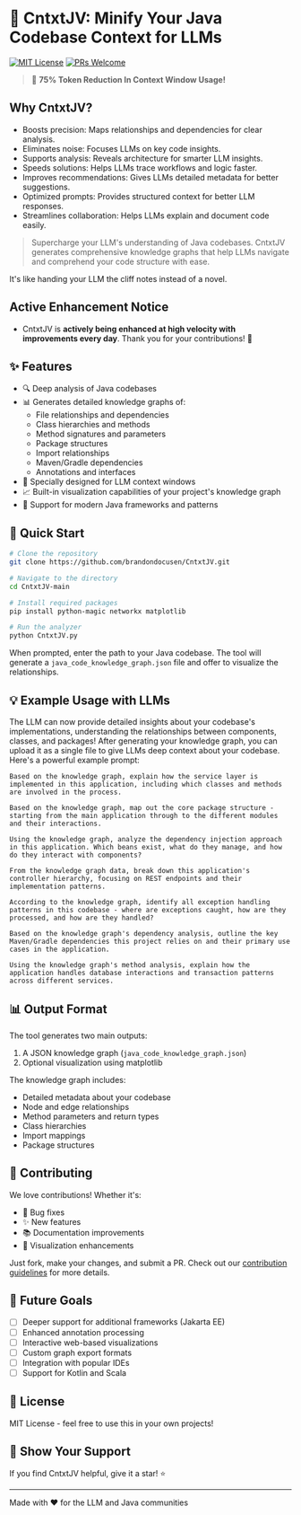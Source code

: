 # 🧠 CntxtJV: Minify Your Java Codebase Context for LLMs

[![MIT License](https://img.shields.io/badge/License-MIT-green.svg)](https://choosealicense.com/licenses/mit/)
[![PRs Welcome](https://img.shields.io/badge/PRs-welcome-brightgreen.svg?style=flat-square)](http://makeapullrequest.com)

> 🤯 **75% Token Reduction In Context Window Usage!**

## Why CntxtJV?

-  Boosts precision: Maps relationships and dependencies for clear analysis.
-  Eliminates noise: Focuses LLMs on key code insights.
-  Supports analysis: Reveals architecture for smarter LLM insights.
-  Speeds solutions: Helps LLMs trace workflows and logic faster.
-  Improves recommendations: Gives LLMs detailed metadata for better suggestions.
-  Optimized prompts: Provides structured context for better LLM responses.
-  Streamlines collaboration: Helps LLMs explain and document code easily.


> Supercharge your LLM's understanding of Java codebases. CntxtJV generates comprehensive knowledge graphs that help LLMs navigate and comprehend your code structure with ease.

It's like handing your LLM the cliff notes instead of a novel.

## **Active Enhancement Notice**

- CntxtJV is **actively being enhanced at high velocity with improvements every day**. Thank you for your contributions! 🙌

## ✨ Features

- 🔍 Deep analysis of Java codebases
- 📊 Generates detailed knowledge graphs of:
  - File relationships and dependencies
  - Class hierarchies and methods
  - Method signatures and parameters
  - Package structures
  - Import relationships
  - Maven/Gradle dependencies
  - Annotations and interfaces
- 🎯 Specially designed for LLM context windows
- 📈 Built-in visualization capabilities of your project's knowledge graph
- 🚀 Support for modern Java frameworks and patterns

## 🚀 Quick Start

```bash
# Clone the repository
git clone https://github.com/brandondocusen/CntxtJV.git

# Navigate to the directory
cd CntxtJV-main

# Install required packages
pip install python-magic networkx matplotlib

# Run the analyzer
python CntxtJV.py
```

When prompted, enter the path to your Java codebase. The tool will generate a `java_code_knowledge_graph.json` file and offer to visualize the relationships.

## 💡 Example Usage with LLMs

The LLM can now provide detailed insights about your codebase's implementations, understanding the relationships between components, classes, and packages! After generating your knowledge graph, you can upload it as a single file to give LLMs deep context about your codebase. Here's a powerful example prompt:

```Prompt Example
Based on the knowledge graph, explain how the service layer is implemented in this application, including which classes and methods are involved in the process.
```

```Prompt Example
Based on the knowledge graph, map out the core package structure - starting from the main application through to the different modules and their interactions.
```

```Prompt Example
Using the knowledge graph, analyze the dependency injection approach in this application. Which beans exist, what do they manage, and how do they interact with components?
```

```Prompt Example
From the knowledge graph data, break down this application's controller hierarchy, focusing on REST endpoints and their implementation patterns.
```

```Prompt Example
According to the knowledge graph, identify all exception handling patterns in this codebase - where are exceptions caught, how are they processed, and how are they handled?
```

```Prompt Example
Based on the knowledge graph's dependency analysis, outline the key Maven/Gradle dependencies this project relies on and their primary use cases in the application.
```

```Prompt Example
Using the knowledge graph's method analysis, explain how the application handles database interactions and transaction patterns across different services.
```

## 📊 Output Format

The tool generates two main outputs:
1. A JSON knowledge graph (`java_code_knowledge_graph.json`)
2. Optional visualization using matplotlib

The knowledge graph includes:
- Detailed metadata about your codebase
- Node and edge relationships
- Method parameters and return types
- Class hierarchies
- Import mappings
- Package structures

## 🤝 Contributing

We love contributions! Whether it's:
- 🐛 Bug fixes
- ✨ New features
- 📚 Documentation improvements
- 🎨 Visualization enhancements

Just fork, make your changes, and submit a PR. Check out our [contribution guidelines](CONTRIBUTING.md) for more details.

## 🎯 Future Goals

- [ ] Deeper support for additional frameworks (Jakarta EE)
- [ ] Enhanced annotation processing
- [ ] Interactive web-based visualizations
- [ ] Custom graph export formats
- [ ] Integration with popular IDEs
- [ ] Support for Kotlin and Scala

## 📝 License

MIT License - feel free to use this in your own projects!

## 🌟 Show Your Support

If you find CntxtJV helpful, give it a star! ⭐️ 

---

Made with ❤️ for the LLM and Java communities
